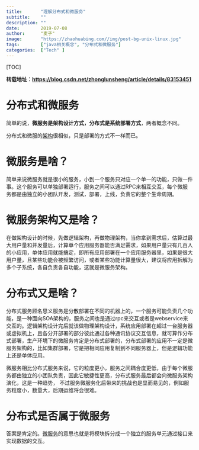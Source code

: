 ```yaml
---
title:       "理解分布式和微服务"
subtitle:    ""
description: ""
date:        2019-07-08
author:      "麦子"
image:       "https://zhaohuabing.com//img/post-bg-unix-linux.jpg"
tags:        ["java相关概念", "分布式和微服务"]
categories:  ["Tech" ]
---
```


[TOC]

**转载地址：https://blog.csdn.net/zhonglunsheng/article/details/83153451**

# 分布式和微服务

简单的说，**微服务是架构设计方式，分布式是系统部署方式**，两者概念不同。

分布式和微服的[架构](http://lib.csdn.net/base/architecture)很相似，只是部署的方式不一样而已。

# 微服务是啥？

简单来说微服务就是很小的服务，小到一个服务只对应一个单一的功能，只做一件事。这个服务可以单独部署运行，服务之间可以通过RPC来相互交互，每个微服务都是由独立的小团队开发，测试，部署，上线，负责它的整个生命周期。

# 微服务架构又是啥？

在做架构设计的时候，先做逻辑架构，再做物理架构，当你拿到需求后，估算过最大用户量和并发量后，计算单个应用服务器能否满足需求，如果用户量只有几百人的小应用，单体应用就能搞定，即所有应用部署在一个应用服务器里，如果是很大用户量，且某些功能会被频繁访问，或者某些功能计算量很大，建议将应用拆解为多个子系统，各自负责各自功能，这就是微服务架构。

# 分布式又是啥？

分布式服务顾名思义服务是分散部署在不同的机器上的，一个服务可能负责几个功能，是一种面向SOA架构的，服务之间也是通过rpc来交互或者是webservice来交互的。逻辑架构设计完后就该做物理架构设计，系统应用部署在超过一台服务器或虚拟机上，且各分开部署的部分彼此通过各种通讯协议交互信息，就可算作分布式部署，生产环境下的微服务肯定是分布式部署的，分布式部署的应用不一定是微服务架构的，比如集群部署，它是把相同应用复制到不同服务器上，但是逻辑功能上还是单体应用。

微服务相比分布式服务来说，它的粒度更小，服务之间耦合度更低，由于每个微服务都由独立的小团队负责，因此它敏捷性更高，分布式服务最后都会向微服务架构演化，这是一种趋势， 不过服务微服务化后带来的挑战也是显而易见的，例如服务粒度小，数量大，后期运维将会很难。

# 分布式是否属于微服务

答案是肯定的。[微服务](http://lib.csdn.net/base/microservice)的意思也就是将模块拆分成一个独立的服务单元通过接口来实现数据的交互。

 